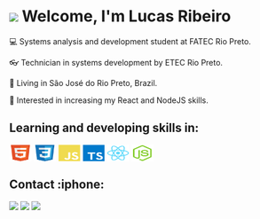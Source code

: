 <h1> <img src="https://raw.githubusercontent.com/kaueMarques/kaueMarques/master/hi.gif" width="30px"> Welcome, I'm Lucas Ribeiro </h1> 
  
:computer: Systems analysis and development student at FATEC Rio Preto.

:eyeglasses: Technician in systems development by ETEC Rio Preto.

:house_with_garden: Living in São José do Rio Preto, Brazil.

:rocket: Interested in increasing my React and NodeJS skills.

<h2> Learning and developing skills in: </h2> 
<div style="display: inline_block">
  <img align="center" alt="Luc-HTML" height="30" width="40" src="https://raw.githubusercontent.com/devicons/devicon/master/icons/html5/html5-original.svg">
  <img align="center" alt="Luc-CSS" height="30" width="40" src="https://raw.githubusercontent.com/devicons/devicon/master/icons/css3/css3-original.svg">
  <img align="center" alt="Luc-Js" height="30" width="40" src="https://raw.githubusercontent.com/devicons/devicon/master/icons/javascript/javascript-plain.svg">
  <img align="center" alt="Luc-Ts" height="30" width="40" src="https://raw.githubusercontent.com/devicons/devicon/master/icons/typescript/typescript-plain.svg"> 
  <img align="center" alt="Luc-React" height="30" width="40" src="https://raw.githubusercontent.com/devicons/devicon/master/icons/react/react-original.svg">
  <img align="center" alt="Luc-NodeJs" height="30" width="40" src="https://raw.githubusercontent.com/devicons/devicon/master/icons/nodejs/nodejs-plain.svg">
</div>

<h2> Contact :iphone: </h2>
<div>
    <a href= "mailto:lucasribeirodesouza@live.com"><img src="https://img.shields.io/badge/Microsoft_Outlook-0078D4?style=for-the-badge&logo=microsoft-outlook&logoColor=white" target="_blank"></a>
    <a href="https://www.facebook.com/lucribeirodesouza" target="_blank"><img src="https://img.shields.io/badge/Facebook-1877F2?style=for-the-badge&logo=facebook&logoColor=white" target="_blank"></a>
  <a href="https://www.instagram.com/luc_ribeiro/" target="_blank"><img src="https://img.shields.io/badge/-Instagram-%23E4405F?style=for-the-badge&logo=instagram&logoColor=white" target="_blank"></a>
</div>
